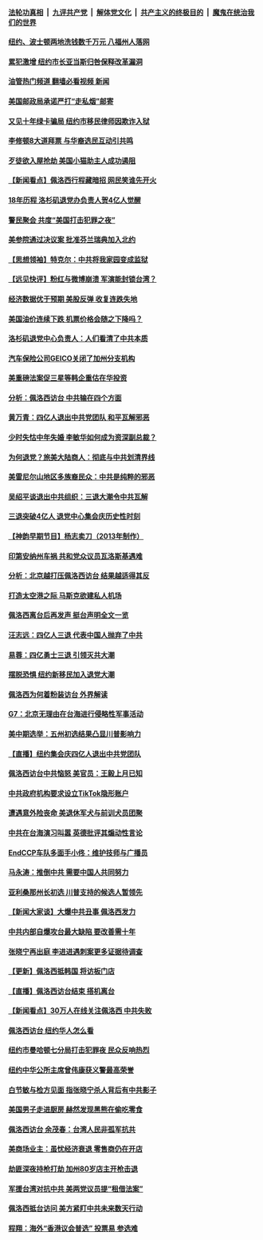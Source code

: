 ####  [法轮功真相](../../../../basic/blob/master/README.md?t=08041631) &nbsp;|&nbsp; [九评共产党](../../../../9ping.md/blob/master/README.md?t=08041631) &nbsp;|&nbsp; [解体党文化](../../../../jtdwh.md/blob/master/README.md?t=08041631)  &nbsp;|&nbsp; [共产主义的终极目的](../../../../gczydzjmd.md/blob/master/README.md?t=08041631) &nbsp;|&nbsp; [魔鬼在统治我们的世界](../../../../mgztzwmdsj.md/blob/master/README.md?t=08041631) 

#### [纽约、波士顿两地洗钱数千万元 八福州人落网](../pages/nsc412/n13795171.md?t=08041631) 

#### [累犯激增 纽约市长亚当斯归咎保释改革漏洞](../pages/nsc412/n13795167.md?t=08041631) 

#### [油管热门频道 翻墙必看视频 新闻](http://45.76.130.85:81/youtube.html?08041631)

#### [美国邮政局承诺严打“走私烟”邮寄](../pages/nsc412/n13795179.md?t=08041631) 

#### [又见十年绿卡骗局 纽约市移民律师因欺诈入狱](../pages/nsc412/n13795134.md?t=08041631) 

#### [李修顿8大道拜票 与华裔选民互动引共鸣](../pages/nsc412/n13795130.md?t=08041631) 

#### [歹徒欲入屋抢劫 美国小猫助主人成功遏阻](../pages/nsc412/n13795148.md?t=08041631) 

#### [【新闻看点】佩洛西行程藏暗招 网民笑谁先开火](../pages/nsc412/n13794998.md?t=08041631) 

#### [18年历程 洛杉矶退党办负责人贺4亿人觉醒](../pages/nsc412/n13795117.md?t=08041631) 

#### [警民聚会 共度“美国打击犯罪之夜”](../pages/nsc412/n13795067.md?t=08041631) 

#### [美参院通过决议案 批准芬兰瑞典加入北约](../pages/nsc412/n13794992.md?t=08041631) 

#### [【思想领袖】特克尔：中共将我家园变成监狱](../pages/nsc412/n13787877.md?t=08041631) 

#### [【远见快评】粉红与微博崩溃 军演能封锁台湾？](../pages/nsc412/n13795010.md?t=08041631) 

#### [经济数据优于预期 美股反弹 收复连跌失地](../pages/nsc412/n13795007.md?t=08041631) 

#### [美国油价连续下跌 机票价格会随之下降吗？](../pages/nsc412/n13794895.md?t=08041631) 

#### [洛杉矶退党中心负责人：人们看清了中共本质](../pages/nsc412/n13794917.md?t=08041631) 

#### [汽车保险公司GEICO关闭了加州分支机构](../pages/nsc412/n13795050.md?t=08041631) 

#### [美重磅法案促三星等韩企重估在华投资](../pages/nsc412/n13794932.md?t=08041631) 

#### [分析：佩洛西访台 中共输在四个方面](../pages/nsc412/n13794891.md?t=08041631) 

#### [黄万青：四亿人退出中共党团队 和平瓦解邪恶](../pages/nsc412/n13795021.md?t=08041631) 

#### [少时失怙中年失婚 李敏华如何成为资深副总裁？](../pages/nsc412/n13794994.md?t=08041631) 

#### [为何退党？旅美大陆商人：彻底与中共划清界线](../pages/nsc412/n13794991.md?t=08041631) 

#### [美雷尼尔山地区多族裔民众：中共是纯粹的邪恶](../pages/nsc412/n13794918.md?t=08041631) 

#### [吴绍平谈退出中共组织：三退大潮令中共瓦解](../pages/nsc412/n13794947.md?t=08041631) 

#### [三退突破4亿人 退党中心集会庆历史性时刻](../pages/nsc412/n13794927.md?t=08041631) 

#### [【神韵早期节目】杨志卖刀（2013年制作）](../pages/nsc412/n13794835.md?t=08041631) 

#### [印第安纳州车祸 共和党众议员瓦洛斯基遇难](../pages/nsc412/n13794907.md?t=08041631) 

#### [分析：北京越打压佩洛西访台 结果越适得其反](../pages/nsc412/n13794881.md?t=08041631) 

#### [打造太空港之际 马斯克欲建私人机场](../pages/nsc412/n13794890.md?t=08041631) 

#### [佩洛西离台后再发声 挺台声明全文一览](../pages/nsc412/n13794931.md?t=08041631) 

#### [汪志远：四亿人三退 代表中国人抛弃了中共](../pages/nsc412/n13794912.md?t=08041631) 

#### [易蓉：四亿勇士三退 引领灭共大潮](../pages/nsc412/n13794758.md?t=08041631) 

#### [摆脱恐惧 纽约新移民加入退党大潮](../pages/nsc412/n13794908.md?t=08041631) 

#### [佩洛西为何着粉装访台 外界解读](../pages/nsc412/n13794865.md?t=08041631) 

#### [G7：北京无理由在台海进行侵略性军事活动](../pages/nsc412/n13794854.md?t=08041631) 

#### [美中期选举：五州初选结果凸显川普影响力](../pages/nsc412/n13794728.md?t=08041631) 

#### [【直播】纽约集会庆四亿人退出中共党团队](../pages/nsc412/n13794850.md?t=08041631) 

#### [佩洛西访台中共恼怒 美官员：王毅上月已知](../pages/nsc412/n13794764.md?t=08041631) 

#### [中共政府机构要求设立TikTok隐形账户](../pages/nsc412/n13794855.md?t=08041631) 

#### [遭遇意外险丧命 美退休军犬与前训犬员团聚](../pages/nsc412/n13794615.md?t=08041631) 

#### [中共在台海演习叫嚣 英德批评其煽动性言论](../pages/nsc412/n13794857.md?t=08041631) 

#### [EndCCP车队多面手小佟：维护技师与广播员](../pages/nsc412/n13794791.md?t=08041631) 

#### [马永涛：推倒中共 需要中国人共同努力](../pages/nsc412/n13794813.md?t=08041631) 

#### [亚利桑那州长初选 川普支持的候选人暂领先](../pages/nsc412/n13794110.md?t=08041631) 

#### [【新闻大家谈】大爆中共丑事 佩洛西发力](../pages/nsc412/n13794750.md?t=08041631) 

#### [中共内部自爆攻台最大缺陷 要改善需十年](../pages/nsc412/n13794675.md?t=08041631) 

#### [张晓宁再出庭 李进进遇刺案更多证据待调查](../pages/nsc412/n13794450.md?t=08041631) 

#### [【更新】佩洛西抵韩国 将访板门店](../pages/nsc412/n13794177.md?t=08041631) 

#### [【直播】佩洛西访台结束 搭机离台](../pages/nsc412/n13794125.md?t=08041631) 

#### [【新闻看点】30万人在线关注佩洛西 中共失败](../pages/nsc412/n13794183.md?t=08041631) 

#### [佩洛西访台 纽约华人怎么看](../pages/nsc412/n13794402.md?t=08041631) 

#### [纽约市曼哈顿七分局打击犯罪夜 民众反响热烈](../pages/nsc412/n13794390.md?t=08041631) 

#### [纽约中华公所主席曾伟康获义警最高荣誉](../pages/nsc412/n13794388.md?t=08041631) 

#### [白节敏与检方见面 指张晓宁杀人背后有中共影子](../pages/nsc412/n13794447.md?t=08041631) 

#### [美国男子走进厨房 赫然发现黑熊在偷吃零食](../pages/nsc412/n13794081.md?t=08041631) 

#### [佩洛西访台 余茂春：台湾人民非孤军抗共](../pages/nsc412/n13794306.md?t=08041631) 

#### [美商场业主：虽忧经济衰退 零售商仍在开店](../pages/nsc412/n13794313.md?t=08041631) 

#### [劫匪深夜持枪打劫 加州80岁店主开枪击退](../pages/nsc412/n13794205.md?t=08041631) 

#### [军援台湾对抗中共 美两党议员提“租借法案”](../pages/nsc412/n13794299.md?t=08041631) 

#### [佩洛西抵台访问 美方紧盯中共未来数天行动](../pages/nsc412/n13794244.md?t=08041631) 

#### [程翔：海外“香港议会普选” 投票易 参选难](../pages/nsc412/n13794180.md?t=08041631) 

<img src='http://gfw-breaker.win/goodnews/indexes/nsc412.md' width='0px' height='0px'/>
